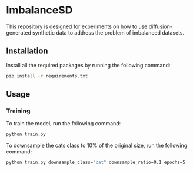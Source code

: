# ImbalanceSD

This repository is designed for experiments on how to use diffusion-generated synthetic data to address the problem of imbalanced datasets.

## Installation

Install all the required packages by running the following command:
```sh
pip install -r requirements.txt
```

## Usage
### Training
To train the model, run the following command:
```sh
python train.py
```

To downsample the cats class to 10% of the original size, run the following command:
```sh
python train.py downsample_class="cat" downsample_ratio=0.1 epochs=5
```
